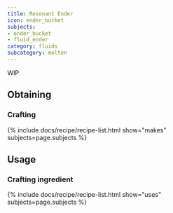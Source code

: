 ```yaml
---
title: Resonant Ender
icon: ender_bucket
subjects: 
- ender_bucket
- fluid_ender
category: fluids
subcategory: molten
---
```


WIP

Obtaining
---------

### Crafting
{% include docs/recipe/recipe-list.html show="makes" subjects=page.subjects %}

Usage
-----

### Crafting ingredient
{% include docs/recipe/recipe-list.html show="uses" subjects=page.subjects %}